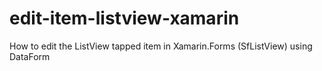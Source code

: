 # edit-item-listview-xamarin
How to edit the ListView tapped item in Xamarin.Forms (SfListView) using DataForm
